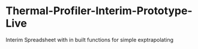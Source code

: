 # Thermal-Profiler-Interim-Prototype-Live
Interim Spreadsheet with in built functions for simple exptrapolating
